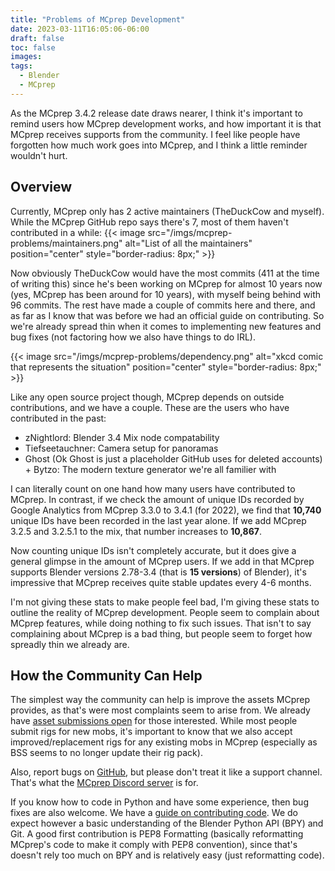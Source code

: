 ```yaml
---
title: "Problems of MCprep Development"
date: 2023-03-11T16:05:06-06:00
draft: false
toc: false
images:
tags:
  - Blender
  - MCprep
---
```


As the MCprep 3.4.2 release date draws nearer, I think it's important to remind users how MCprep development works, and how important it is that MCprep receives supports from the community. I feel like people have forgotten how much work goes into MCprep, and I think a little reminder wouldn't hurt.

## Overview
Currently, MCprep only has 2 active maintainers (TheDuckCow and myself). While the MCprep GitHub repo says there's 7, most of them haven't contributed in a while:
{{< image src="/imgs/mcprep-problems/maintainers.png" alt="List of all the maintainers" position="center" style="border-radius: 8px;" >}}

Now obviously TheDuckCow would have the most commits (411 at the time of writing this) since he's been working on MCprep for almost 10 years now (yes, MCprep has been around for 10 years), with myself being behind with 96 commits. The rest have made a couple of commits here and there, and as far as I know that was before we had an official guide on contributing. So we're already spread thin when it comes to implementing new features and bug fixes (not factoring how we also have things to do IRL). 

{{< image src="/imgs/mcprep-problems/dependency.png" alt="xkcd comic that represents the situation" position="center" style="border-radius: 8px;" >}}

Like any open source project though, MCprep depends on outside contributions, and we have a couple. These are the users who have contributed in the past:
- zNightlord: Blender 3.4 Mix node compatability
- Tiefseetauchner: Camera setup for panoramas
- Ghost (Ok Ghost is just a placeholder GitHub uses for deleted accounts) + Bytzo: The modern texture generator we're all familier with

I can literally count on one hand how many users have contributed to MCprep. In contrast, if we check the amount of unique IDs recorded by Google Analytics from MCprep 3.3.0 to 3.4.1 (for 2022), we find that **10,740** unique IDs have been recorded in the last year alone. If we add MCprep 3.2.5 and 3.2.5.1 to the mix, that number increases to **10,867**.

Now counting unique IDs isn't completely accurate, but it does give a general glimpse in the amount of MCprep users. If we add in that MCprep supports Blender versions 2.78-3.4 (that is **15 versions**) of Blender), it's impressive that MCprep receives quite stable updates every 4-6 months.

I'm not giving these stats to make people feel bad, I'm giving these stats to outline the reality of MCprep development. People seem to complain about MCprep features, while doing nothing to fix such issues. That isn't to say complaining about MCprep is a bad thing, but people seem to forget how spreadly thin we already are.

## How the Community Can Help
The simplest way the community can help is improve the assets MCprep provides, as that's were most complaints seem to arise from. We already have [asset submissions open](https://github.com/TheDuckCow/MCprep/issues/new?assignees=&labels=enhancement&template=Asset-Submission.yaml) for those interested. While most people submit rigs for new mobs, it's important to know that we also accept improved/replacement rigs for any existing mobs in MCprep (especially as BSS seems to no longer update their rig pack).

Also, report bugs on [GitHub](https://github.com/TheDuckCow/MCprep/issues), but please don't treat it like a support channel. That's what the [MCprep Discord server](https://discord.gg/mb8hBUC) is for.

If you know how to code in Python and have some experience, then bug fixes are also welcome. We have a [guide on contributing code](https://github.com/TheDuckCow/MCprep/blob/dev/CONTRIBUTING.md). We do expect however a basic understanding of the Blender Python API (BPY) and Git. A good first contribution is PEP8 Formatting (basically reformatting MCprep's code to make it comply with PEP8 convention), since that's doesn't rely too much on BPY and is relatively easy (just reformatting code).
